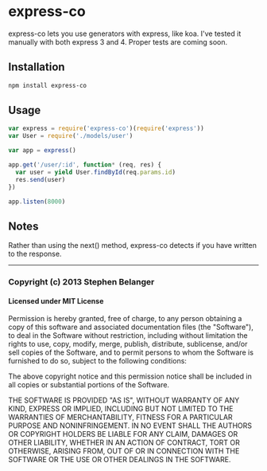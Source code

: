 # express-co

express-co lets you use generators with express, like koa. I've tested it manually with both express 3 and 4. Proper tests are coming soon.

## Installation

```bash
npm install express-co
```

## Usage

```javascript
var express = require('express-co')(require('express'))
var User = require('./models/user')

var app = express()

app.get('/user/:id', function* (req, res) {
  var user = yield User.findById(req.params.id)
  res.send(user)
})

app.listen(8000)
```

## Notes

Rather than using the next() method, express-co detects if you have written to the response.

---

### Copyright (c) 2013 Stephen Belanger
#### Licensed under MIT License

Permission is hereby granted, free of charge, to any person obtaining a copy of this software and associated documentation files (the "Software"), to deal in the Software without restriction, including without limitation the rights to use, copy, modify, merge, publish, distribute, sublicense, and/or sell copies of the Software, and to permit persons to whom the Software is furnished to do so, subject to the following conditions:

The above copyright notice and this permission notice shall be included in all copies or substantial portions of the Software.

THE SOFTWARE IS PROVIDED "AS IS", WITHOUT WARRANTY OF ANY KIND, EXPRESS OR IMPLIED, INCLUDING BUT NOT LIMITED TO THE WARRANTIES OF MERCHANTABILITY, FITNESS FOR A PARTICULAR PURPOSE AND NONINFRINGEMENT. IN NO EVENT SHALL THE AUTHORS OR COPYRIGHT HOLDERS BE LIABLE FOR ANY CLAIM, DAMAGES OR OTHER LIABILITY, WHETHER IN AN ACTION OF CONTRACT, TORT OR OTHERWISE, ARISING FROM, OUT OF OR IN CONNECTION WITH THE SOFTWARE OR THE USE OR OTHER DEALINGS IN THE SOFTWARE.